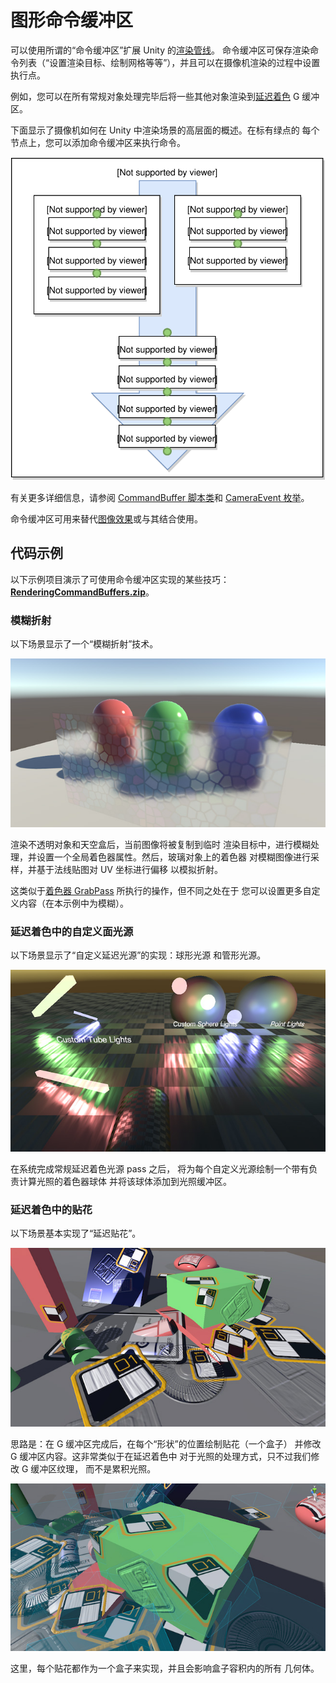 # 图形命令缓冲区

可以使用所谓的“命令缓冲区”扩展 Unity 的[渲染管线](SL-RenderPipeline.html)。
命令缓冲区可保存渲染命令列表（“设置渲染目标、绘制网格等等”），并且可以在摄像机渲染的过程中设置
执行点。

例如，您可以在所有常规对象处理完毕后将一些其他对象渲染到[延迟着色](RenderTech-DeferredShading.html)
G 缓冲区。

下面显示了摄像机如何在 Unity 中渲染场景的高层面的概述。在标有绿点的
每个节点上，您可以添加命令缓冲区来执行命令。

![](../uploads/SL/CameraRenderFlowCmdBuffers.svg) 

有关更多详细信息，请参阅 [CommandBuffer 脚本类](../ScriptReference/Rendering.CommandBuffer.html)和
[CameraEvent 枚举](../ScriptReference/Rendering.CameraEvent.html)。

命令缓冲区可用来替代[图像效果](PostProcessingWritingEffects.html)或与其结合使用。


## 代码示例

以下示例项目演示了可使用命令缓冲区实现的某些技巧：
**[RenderingCommandBuffers.zip](../uploads/Examples/RenderingCommandBuffers.zip)**。

### 模糊折射

以下场景显示了一个“模糊折射”技术。

![](../uploads/Main/RenderingCommandBufferBlurryRefraction.jpg) 

渲染不透明对象和天空盒后，当前图像将被复制到临时
渲染目标中，进行模糊处理，并设置一个全局着色器属性。然后，玻璃对象上的着色器
对模糊图像进行采样，并基于法线贴图对 UV 坐标进行偏移
以模拟折射。

这类似于[着色器 GrabPass](SL-GrabPass.html) 所执行的操作，但不同之处在于
您可以设置更多自定义内容（在本示例中为模糊）。


### 延迟着色中的自定义面光源

以下场景显示了“自定义延迟光源”的实现：球形光源
和管形光源。

![](../uploads/Main/RenderingCommandBufferCustomLights.jpg) 

在系统完成常规延迟着色光源 pass 之后，
将为每个自定义光源绘制一个带有负责计算光照的着色器球体
并将该球体添加到光照缓冲区。


### 延迟着色中的贴花

以下场景基本实现了“延迟贴花”。

![](../uploads/Main/RenderingCommandBufferDecals.jpg) 

思路是：在 G 缓冲区完成后，在每个“形状”的位置绘制贴花（一个盒子）
并修改 G 缓冲区内容。这非常类似于在延迟着色中
对于光照的处理方式，只不过我们修改 G 缓冲区纹理，
而不是累积光照。

![](../uploads/Main/RenderingCommandBufferDecalsScene.jpg) 

这里，每个贴花都作为一个盒子来实现，并且会影响盒子容积内的所有
几何体。
